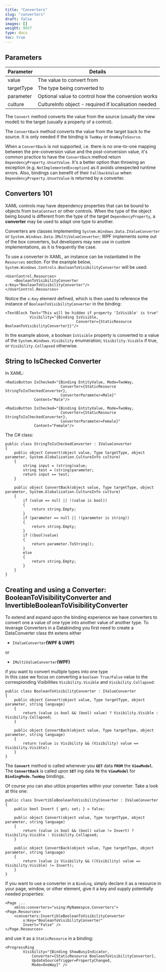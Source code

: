 ```yaml
---
title: "Converters"
slug: "converters"
draft: false
images: []
weight: 9937
type: docs
toc: true
---
```


## Parameters
| Parameter | Details|
| ------ | ------ |
| value | The value to convert from   |
| targetType | The type being converted to |
| parameter | Optional value to control how the conversion works |
| culture | CultureInfo object - required if localisation needed |

The `Convert` method converts the value from the source (usually the view model) to the target (usually a property of a control).

The `ConvertBack` method converts the value from the target back to the source. It is only needed if the binding is `TwoWay` or `OneWayToSource`.

When a `ConvertBack` is not supported, i.e. there is no one-to-one mapping between the pre-conversion value and the post-conversion value, it's common practice to have the `ConvertBack` method return `DependencyProperty.UnsetValue`. It's a better option than throwing an exception (e.g. `NotImplementedException`) as it avoids unexpected runtime errors. Also, bindings can benefit of their `FallbackValue` when `DependencyProperty.UnsetValue` is returned by a converter.

## Converters 101
XAML controls may have dependency properties that can be bound to objects from `DataContext` or other controls. When the type of the object being bound is different from the type of the target `DependencyProperty`, a **converter** may be used to adapt one type to another.

Converters are classes implementing `System.Windows.Data.IValueConverter` or `System.Windows.Data.IMultiValueConverter`; WPF implements some out of the box converters, but developers may see use in custom implementations, as it is frequently the case.

To use a converter in XAML, an instance can be instantiated in the `Resources` section. For the example below, `System.Windows.Controls.BooleanToVisibilityConverter` will be used:

    <UserControl.Resources>
        <BooleanToVisibilityConverter x:Key="BooleanToVisibilityConverter"/>
    </UserControl.Resources>

Notice the `x:Key` element defined, which is then used to reference the instance of `BooleanToVisibilityConverter` in the binding:

    <TextBlock Text="This will be hidden if property 'IsVisible' is true"
               Visibility="{Binding IsVisible, 
                                    Converter={StaticResource BooleanToVisibilityConverter}}"/>

In the example above, a boolean `IsVisible` property is converted to a value of the `System.Windows.Visibility` enumeration; `Visibility.Visible` if true, or `Visibility.Collapsed` otherwise.

## String to IsChecked Converter
In XAML:

    <RadioButton IsChecked="{Binding EntityValue, Mode=TwoWay,
                             Converter={StaticResource StringToIsCheckedConverter},
                             ConverterParameter=Male}"
                 Content="Male"/>
    
    <RadioButton IsChecked="{Binding EntityValue, Mode=TwoWay,
                             Converter={StaticResource StringToIsCheckedConverter},
                             ConverterParameter=Female}"
                 Content="Female"/>

The C# class:

    public class StringToIsCheckedConverter : IValueConverter
    {
        public object Convert(object value, Type targetType, object parameter, System.Globalization.CultureInfo culture)
        {
            string input = (string)value;
            string test = (string)parameter;
            return input == test;
        }
    
        public object ConvertBack(object value, Type targetType, object parameter, System.Globalization.CultureInfo culture)
        {
            if (value == null || !(value is bool))
            {
                return string.Empty;
            }
            if (parameter == null || !(parameter is string))
            {
                return string.Empty;
            }
            if ((bool)value)
            {
                return parameter.ToString();
            }
            else
            {
                return string.Empty;
            }
        }
    }


## Creating and using a Converter: BooleanToVisibilityConverter and InvertibleBooleanToVisibilityConverter
To extend and expand upon the binding experience we have converters to convert one a value of one type into another value of another type.
To leverage Converters in a Databinding you first need to create a DataConverter class tht extens either <br/>

 - `IValueConverter`**(WPF & UWP)** </p>

or <br/>
 - `IMultiValueConverter`**(WPF)**<br/>

if you want to convert multiple types into one type<br/>In this case we focus on converting a `boolean True/False` value to the correspionding Visibilities `Visibility.Visible` and `Visibility.Collapsed`:
<!-- language: lang-cs -->
    public class BooleanToVisibilityConverter : IValueConverter
    {
        public object Convert(object value, Type targetType, object parameter, string language)
        {
            return (value is bool && (bool) value) ? Visibility.Visible : Visibility.Collapsed;
        }
    
        public object ConvertBack(object value, Type targetType, object parameter, string language)
        {
            return (value is Visibility && (Visibility) value == Visibility.Visible);
        }
    }
The **`Convert`** method is called whenever you **`GET`** data **`FROM`** the **`ViewModel`**.<br/>
The **`ConvertBack`** is called upon **`SET`** ing data **`TO`** the **`ViewModel`** for **`BindingMode.TwoWay`** bindings.</p>
Of course  you can also utilize properties within your converter. Take a look at this one:<br/>
<!-- language: lang-cs -->
    public class InvertibleBooleanToVisibilityConverter : IValueConverter
    {
        public bool Invert { get; set; } = false;
    
        public object Convert(object value, Type targetType, object parameter, string language)
        {
            return (value is bool && (bool) value != Invert) ? Visibility.Visible : Visibility.Collapsed;
        }
    
        public object ConvertBack(object value, Type targetType, object parameter, string language)
        {
            return (value is Visibility && ((Visibility) value == Visibility.Visible) != Invert);
        }
    }

If you want to use a converter in a `Binding`, simply declare it as a resource in your page, window, or other element, give it a key and supply potentially needed properties:
<!-- language: lang-xml -->
    <Page ...
        xmlns:converters="using:MyNamespce.Converters">
    <Page.Resources>
        <converters:InvertibleBooleanToVisibilityConverter 
            x:Key="BooleanToVisibilityConverter" 
            Invert="False" />
    </Page.Resources>

and use it as a `StaticResource` in a binding:
<!-- language: lang-xml -->
    <ProgressRing 
            Visibility="{Binding ShowBusyIndicator, 
                Converter={StaticResource BooleanToVisibilityConverter},
                UpdateSourceTrigger=PropertyChanged,
                Mode=OneWay}" />

